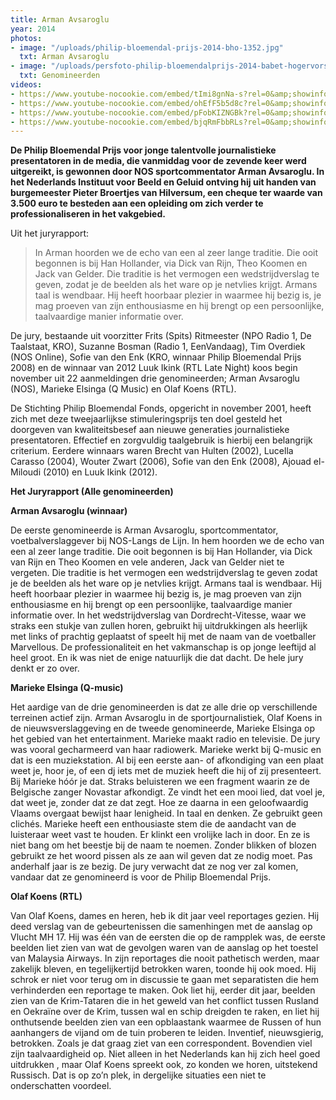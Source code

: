 ```yaml
---
title: Arman Avsaroglu
year: 2014
photos:
- image: "/uploads/philip-bloemendal-prijs-2014-bho-1352.jpg"
  txt: Arman Avsaroglu
- image: "/uploads/persfoto-philip-bloemendalprijs-2014-babet-hogervorst_web_1.jpg"
  txt: Genomineerden
videos:
- https://www.youtube-nocookie.com/embed/tImi8gnNa-s?rel=0&amp;showinfo=0
- https://www.youtube-nocookie.com/embed/ohEfF5b5d8c?rel=0&amp;showinfo=0
- https://www.youtube-nocookie.com/embed/pFobKIZNGBk?rel=0&amp;showinfo=0
- https://www.youtube-nocookie.com/embed/bjqRmFbbRLs?rel=0&amp;showinfo=0
---
```


**De Philip Bloemendal Prijs voor jonge talentvolle journalistieke presentatoren in de media, die vanmiddag voor de zevende keer werd uitgereikt, is gewonnen door NOS sportcommentator Arman Avsaroglu. In het Nederlands Instituut voor Beeld en Geluid ontving hij uit handen van burgemeester Pieter Broertjes van Hilversum, een cheque ter waarde van 3.500 euro te besteden aan een opleiding om zich verder te professionaliseren in het vakgebied.**

<!--more-->

Uit het juryrapport:

> In Arman hoorden we de echo van een al zeer lange traditie. Die ooit begonnen is bij Han Hollander, via Dick van Rijn, Theo Koomen en Jack van Gelder. Die traditie is het vermogen een wedstrijdverslag te geven, zodat je de beelden als het ware op je netvlies krijgt. Armans taal is wendbaar. Hij heeft hoorbaar plezier in waarmee hij bezig is, je mag proeven van zijn enthousiasme en hij brengt op een persoonlijke, taalvaardige manier informatie over.

De jury, bestaande uit voorzitter Frits (Spits) Ritmeester (NPO Radio 1, De Taalstaat, KRO), Suzanne Bosman (Radio 1, EenVandaag), Tim Overdiek (NOS Online), Sofie van den Enk (KRO, winnaar Philip Bloemendal Prijs 2008) en de winnaar van 2012 Luuk Ikink (RTL Late Night) koos begin november uit 22 aanmeldingen drie genomineerden; Arman Avsaroglu (NOS), Marieke Elsinga (Q Music) en Olaf Koens (RTL).

De Stichting Philip Bloemendal Fonds, opgericht in november 2001, heeft zich met deze tweejaarlijkse stimuleringsprijs ten doel gesteld het doorgeven van kwaliteitsbesef aan nieuwe generaties journalistieke presentatoren. Effectief en zorgvuldig taalgebruik is hierbij een belangrijk criterium. Eerdere winnaars waren Brecht van Hulten (2002), Lucella Carasso (2004), Wouter Zwart (2006), Sofie van den Enk (2008), Ajouad el-Miloudi (2010) en Luuk Ikink (2012).

**Het Juryrapport (Alle genomineerden)**

**Arman Avsaroglu (winnaar)**

De eerste genomineerde is Arman Avsaroglu, sportcommentator, voetbalverslaggever bij NOS-Langs de Lijn. In hem hoorden we de echo van een al zeer lange traditie. Die ooit begonnen is bij Han Hollander, via Dick van Rijn en Theo Koomen en vele anderen, Jack van Gelder niet te vergeten. Die traditie is het vermogen een wedstrijdverslag te geven zodat je de beelden als het ware op je netvlies krijgt. Armans taal is wendbaar. Hij heeft hoorbaar plezier in waarmee hij bezig is, je mag proeven van zijn enthousiasme en hij brengt op een persoonlijke, taalvaardige manier informatie over. In het wedstrijdverslag van Dordrecht-Vitesse, waar we straks een stukje van zullen horen, gebruikt hij uitdrukkingen als heerlijk met links of prachtig geplaatst of speelt hij met de naam van de voetballer Marvellous. De professionaliteit en het vakmanschap is op jonge leeftijd al heel groot. En ik was niet de enige natuurlijk die dat dacht. De hele jury denkt er zo over.

**Marieke Elsinga (Q-music)**

Het aardige van de drie genomineerden is dat ze alle drie op verschillende terreinen actief zijn. Arman Avsaroglu in de sportjournalistiek, Olaf Koens in de nieuwsverslaggeving en de tweede genomineerde, Marieke Elsinga op het gebied van het entertainment. Marieke maakt radio en televisie. De jury was vooral gecharmeerd van haar radiowerk. Marieke werkt bij Q-music en dat is een muziekstation. Al bij een eerste aan- of afkondiging van een plaat weet je, hoor je, of een dj iets met de muziek heeft die hij of zij presenteert. Bij Marieke hóór je dat. Straks beluisteren we een fragment waarin ze de Belgische zanger Novastar afkondigt. Ze vindt het een mooi lied, dat voel je, dat weet je, zonder dat ze dat zegt. Hoe ze daarna in een geloofwaardig Vlaams overgaat bewijst haar lenigheid. In taal en denken. Ze gebruikt geen clichés. Marieke heeft een enthousiaste stem die de aandacht van de luisteraar weet vast te houden. Er klinkt een vrolijke lach in door. En ze is niet bang om het beestje bij de naam te noemen. Zonder blikken of blozen gebruikt ze het woord pissen als ze aan wil geven dat ze nodig moet.
Pas anderhalf jaar is ze bezig. De jury verwacht dat ze nog ver zal komen, vandaar dat ze genomineerd is voor de Philip Bloemendal Prijs.

**Olaf Koens (RTL)**

Van Olaf Koens, dames en heren, heb ik dit jaar veel reportages gezien. Hij deed verslag van de gebeurtenissen die samenhingen met de aanslag op Vlucht MH 17. Hij was één van de eersten die op de rampplek was, de eerste beelden liet zien van wat de gevolgen waren van de aanslag op het toestel van Malaysia Airways. In zijn reportages die nooit pathetisch werden, maar zakelijk bleven, en tegelijkertijd betrokken waren, toonde hij ook moed. Hij schrok er niet voor terug om in discussie te gaan met separatisten die hem verhinderden een reportage te maken. Ook liet hij, eerder dit jaar, beelden zien van de Krim-Tataren die in het geweld van het conflict tussen Rusland en Oekraïne over de Krim, tussen wal en schip dreigden te raken, en liet hij onthutsende beelden zien van een opblaastank waarmee de Russen of hun aanhangers de vijand om de tuin proberen te leiden.
Inventief, nieuwsgierig, betrokken. Zoals je dat graag ziet van een correspondent. Bovendien viel zijn taalvaardigheid op. Niet alleen in het Nederlands kan hij zich heel goed uitdrukken , maar Olaf Koens spreekt ook, zo konden we horen, uitstekend Russisch. Dat is op zo’n plek, in dergelijke situaties een niet te onderschatten voordeel.
